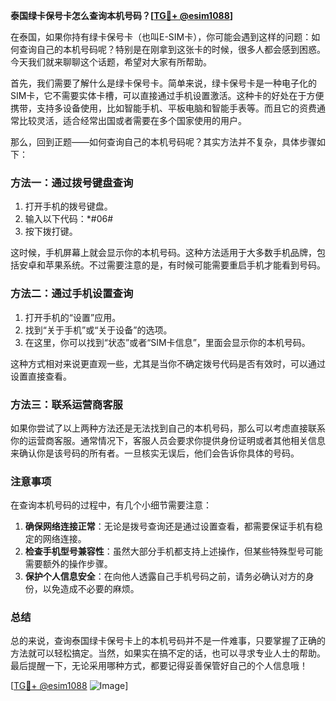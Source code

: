 **泰国绿卡保号卡怎么查询本机号码？[[TG💪+ @esim1088](https://t.me/s/esim1088)]**

在泰国，如果你持有绿卡保号卡（也叫E-SIM卡），你可能会遇到这样的问题：如何查询自己的本机号码呢？特别是在刚拿到这张卡的时候，很多人都会感到困惑。今天我们就来聊聊这个话题，希望对大家有所帮助。

首先，我们需要了解什么是绿卡保号卡。简单来说，绿卡保号卡是一种电子化的SIM卡，它不需要实体卡槽，可以直接通过手机设置激活。这种卡的好处在于方便携带，支持多设备使用，比如智能手机、平板电脑和智能手表等。而且它的资费通常比较灵活，适合经常出国或者需要在多个国家使用的用户。

那么，回到正题——如何查询自己的本机号码呢？其实方法并不复杂，具体步骤如下：

### 方法一：通过拨号键盘查询

1. 打开手机的拨号键盘。
2. 输入以下代码：*#06#
3. 按下拨打键。

这时候，手机屏幕上就会显示你的本机号码。这种方法适用于大多数手机品牌，包括安卓和苹果系统。不过需要注意的是，有时候可能需要重启手机才能看到号码。

### 方法二：通过手机设置查询

1. 打开手机的“设置”应用。
2. 找到“关于手机”或“关于设备”的选项。
3. 在这里，你可以找到“状态”或者“SIM卡信息”，里面会显示你的本机号码。

这种方式相对来说更直观一些，尤其是当你不确定拨号代码是否有效时，可以通过设置直接查看。

### 方法三：联系运营商客服

如果你尝试了以上两种方法还是无法找到自己的本机号码，那么可以考虑直接联系你的运营商客服。通常情况下，客服人员会要求你提供身份证明或者其他相关信息来确认你是该号码的所有者。一旦核实无误后，他们会告诉你具体的号码。

### 注意事项

在查询本机号码的过程中，有几个小细节需要注意：

1. **确保网络连接正常**：无论是拨号查询还是通过设置查看，都需要保证手机有稳定的网络连接。
2. **检查手机型号兼容性**：虽然大部分手机都支持上述操作，但某些特殊型号可能需要额外的操作步骤。
3. **保护个人信息安全**：在向他人透露自己手机号码之前，请务必确认对方的身份，以免造成不必要的麻烦。

### 总结

总的来说，查询泰国绿卡保号卡上的本机号码并不是一件难事，只要掌握了正确的方法就可以轻松搞定。当然，如果实在搞不定的话，也可以寻求专业人士的帮助。最后提醒一下，无论采用哪种方式，都要记得妥善保管好自己的个人信息哦！

[[TG💪+ @esim1088](https://t.me/s/esim1088) ![Image](https://i.postimg.cc/4NQfJmqS/Snipaste-2025-05-13-00-14-12.png)]